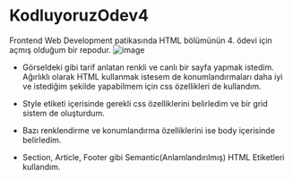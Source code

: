 # KodluyoruzOdev4
Frontend Web Development patikasında HTML bölümünün 4. ödevi için açmış olduğum bir repodur.
![image](https://user-images.githubusercontent.com/68962573/135021811-bc49e65f-3249-4a9b-8fb7-529aecc1af1a.png)

- Görseldeki gibi tarif anlatan renkli ve canlı bir sayfa yapmak istedim. Ağırlıklı olarak HTML kullanmak istesem de konumlandırmaları daha iyi ve istediğim şekilde yapabilmem için css özellikleri de kullandım.
- Style etiketi içerisinde gerekli css özelliklerini belirledim ve bir grid sistem de oluşturdum.

- Bazı renklendirme ve konumlandırma özelliklerini ise body içerisinde belirledim. 

- Section, Article, Footer gibi Semantic(Anlamlandırılmış) HTML Etiketleri kullandım.




